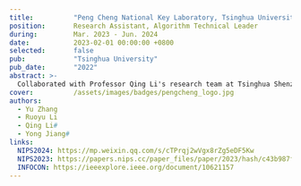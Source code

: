 ```yaml
---
title:          "Peng Cheng National Key Laboratory, Tsinghua University"
position:       Research Assistant, Algorithm Technical Leader
during:         Mar. 2023 - Jun. 2024
date:           2023-02-01 00:00:00 +0800
selected:       false
pub:            "Tsinghua University"
pub_date:       "2022"
abstract: >-
  Collaborated with Professor Qing Li's research team at Tsinghua Shenzhen International Graduate School, focusing on diverse network attack detection and anomaly detection for edge devices. Developed a decision-tree-based unsupervised anomaly detection model, optimized for lightweight efficiency, versatility, and high-performance frameworks. Achievements include three publications (NIPS 2023 as second author, INFOCOM as second author, and NIPS 2024 as first author).
cover:          /assets/images/badges/pengcheng_logo.jpg
authors:
  - Yu Zhang
  - Ruoyu Li
  - Qing Li#
  - Yong Jiang#
links:
  NIPS2024: https://mp.weixin.qq.com/s/cTPrqj2wVgx8rZg5eDF5Kw
  NIPS2023: https://papers.nips.cc/paper_files/paper/2023/hash/c43b987f23fd5ea840df2b2be426315c-Abstract-Conference.htmlhttps://ieeexplore.ieee.org/document/10621157
  INFOCON: https://ieeexplore.ieee.org/document/10621157
---
```

